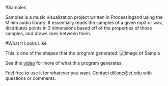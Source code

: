 #Samples

Samples is a music visualization project written in Processingand using the Minim audio library. It essentially reads the samples of a given mp3 or wav, distributes points in 3 dimensions based off of the properties of those samples, and draws lines between them.

#What it Looks Like

This is one of the shapes that the program generated.
![Image of Sample](https://github.com/Cutaiar/Samples/tree/master/extra/Sample.gif)

See this [video](https://youtu.be/DPmrovfai_k) for more of what this program generates.

Feel free to use it for whatever you want. Contact dillonc@vt.edu with questions or comments.